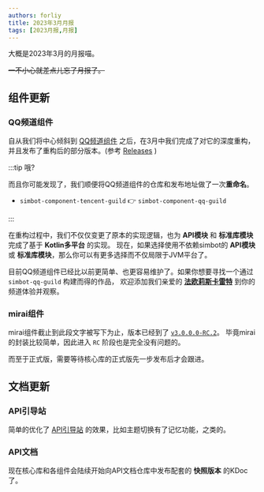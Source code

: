 ```yaml
---
authors: forliy
title: 2023年3月月报
tags: [2023月报,月报]
---
```


大概是2023年3月的月报喵。

<!--truncate-->

~~一不小心就差点儿忘了月报了。~~

## 组件更新

### QQ频道组件

自从我们将中心倾斜到 [QQ频道组件](https://github.com/simple-robot/simbot-component-qq-guild) 之后，在3月中我们完成了对它的深度重构，
并且发布了重构后的部分版本。(参考 [Releases](https://github.com/simple-robot/simbot-component-qq-guild/releases) )

:::tip 哦?

而且你可能发现了，我们顺便将QQ频道组件的仓库和发布地址做了一次**重命名**。

- `simbot-component-tencent-guild` 👉 `simbot-component-qq-guild`

:::

在重构过程中，我们不仅仅变更了原本的实现逻辑，也为 **API模块** 和 **标准库模块** 完成了基于 **Kotlin多平台** 的实现。
现在，如果选择使用不依赖simbot的 **API模块** 或 **标准库模块**，那么你可以有更多选择而不仅局限于JVM平台了。

目前QQ频道组件已经比以前更简单、也更容易维护了。如果你想要寻找一个通过 `simbot-qq-guild` 构建而得的作品，
欢迎添加我们亲爱的 [**法欧莉斯卡雷特**](https://qun.qq.com/qunpro/robot/share?robot_appid=101986850) 到你的频道体验并观察。

### mirai组件

mirai组件截止到此段文字被写下为止，版本已经到了 [`v3.0.0.0-RC.2`](https://github.com/simple-robot/simbot-component-mirai/releases/tag/v3.0.0.0-RC.2)。
毕竟mirai的封装比较简单，因此进入 `RC` 阶段也是完全没有问题的。

而至于正式版，需要等待核心库的正式版先一步发布后才会跟进。

## 文档更新

### API引导站

简单的优化了 [API引导站](https://docs.simbot.forte.love/) 的效果，比如主题切换有了记忆功能，之类的。

### API文档

现在核心库和各组件会陆续开始向API文档仓库中发布配套的 **快照版本** 的KDoc了。

